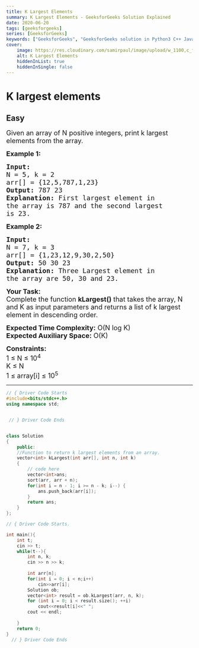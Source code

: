 ```yaml
---
title: K Largest Elements
summary: K Largest Elements - GeeksforGeeks Solution Explained
date: 2020-06-20
tags: [geeksforgeeks]
series: [GeeksforGeeks]
keywords: ["GeeksforGeeks", "GeeksforGeeks solution in Python3 C++ Java", "K Largest Elements Solution Explained"]
cover:
    image: https://res.cloudinary.com/samirpaul/image/upload/w_1100,c_fit,co_rgb:FFFFFF,l_text:Arial_75_bold:K Largest Elements - Solution Explained/problem-solving.webp
    alt: K Largest Elements
    hiddenInList: true
    hiddenInSingle: false
---
```



# K largest elements
## Easy
<div class="problem-statement">
                <p></p><p><span style="font-size:18px">Given an array of N positive integers, print k largest elements from the array.&nbsp;</span></p>

<p><span style="font-size:18px"><strong>Example 1:</strong></span></p>

<pre><span style="font-size:18px"><strong>Input:
</strong>N = 5, k = 2
arr[] = {12,5,787,1,23}
<strong>Output: </strong>787 23<strong>
Explanation: </strong>First largest element in
the array is 787 and the second largest
is 23.</span>
</pre>

<p><span style="font-size:18px"><strong>Example 2:</strong></span></p>

<pre><span style="font-size:18px"><strong>Input:
</strong>N = 7, k = 3
arr[] = {1,23,12,9,30,2,50}
<strong>Output: </strong>50 30 23<strong>
Explanation: </strong>Three Largest element in
the array are 50, 30 and 23.</span></pre>

<p><span style="font-size:18px"><strong>Your Task:</strong><br>
Complete the function <strong>kLargest()</strong> that takes the array, N and K as input parameters and returns a list of k largest element in descending order.&nbsp;</span></p>

<p><span style="font-size:18px"><strong>Expected Time Complexity:</strong> O(N log K)<br>
<strong>Expected Auxiliary Space:</strong> O(K)</span></p>

<p><span style="font-size:18px"><strong>Constraints:</strong><br>
1 ≤ N ≤ 10<sup>4</sup><br>
K ≤ N<br>
1 ≤ array[i] ≤ 10<sup>5</sup></span></p>
 <p></p>
            </div>

---




```cpp
// { Driver Code Starts
#include<bits/stdc++.h>
using namespace std;


 // } Driver Code Ends


class Solution
{
    public:
    //Function to return k largest elements from an array.
    vector<int> kLargest(int arr[], int n, int k)
    {
        // code here
        vector<int>ans;
        sort(arr, arr + n);
        for(int i = n - 1; i >= n - k; i--) {
            ans.push_back(arr[i]);
        }
        return ans;
    }
};

// { Driver Code Starts.

int main(){
    int t;
    cin >> t;
    while(t--){
        int n, k;
        cin >> n >> k;
        
        int arr[n];
        for(int i = 0; i < n;i++)
            cin>>arr[i];
        Solution ob;
        vector<int> result = ob.kLargest(arr, n, k);
        for (int i = 0; i < result.size(); ++i)
            cout<<result[i]<<" ";
        cout << endl;
        
    }
    return 0;
}
  // } Driver Code Ends
```

